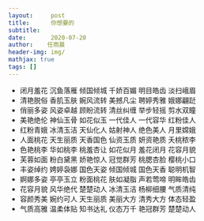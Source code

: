 ```yaml
---
layout:     post
title:      你想要的
subtitle:
date:       2020-07-20
author:    任雨晨
header-img: img/
mathjax: true
tags: []
---
```


- 闭月羞花 沉鱼落雁 倾国倾城 千娇百媚 明目皓齿 淡扫峨眉
- 清艳脱俗 香肌玉肤 婉风流转 美撼凡尘 聘婷秀雅 娥娜翩跹
- 俏丽多姿 风姿卓越 顾盼流转 清丝纠缠 举步轻摇 剪水双瞳
- 美艳绝伦 神仙玉骨 如花似玉 一代佳人 一代容华 红粉佳人
- 红粉青娥 冰清玉洁 天仙化人 姑射神人 绝色美人 月里嫦娥
- 人面桃花 天生丽质 天香国色 仙资玉质 妍资艳质 夭桃秾李
- 色艳桃李 华如桃李 桃羞杏让 如花似月 羞花闭月 花容月貌
- 芙蓉如面 粉白黛黑 娇艳惊人 冠觉群芳 桃腮杏脸 樱桃小口
- 丰姿绰约 娉婷袅娜 国色天姿 倾国倾城 国色天香 聪明机智
- 婀娜多姿 亭亭玉立 粉面桃花 肤如凝脂 声若莺啼 明眸皓齿
- 花容月貌 风华绝代 楚楚动人 冰清玉洁 杨柳细腰 气质清纯 
- 容颜秀美 婉约可人 天生丽质 美丽大方 清秀大方 体态轻盈 
- 气质高雅 温柔体贴 知书达礼 仪态万千 艳冠群芳 楚楚动人 
